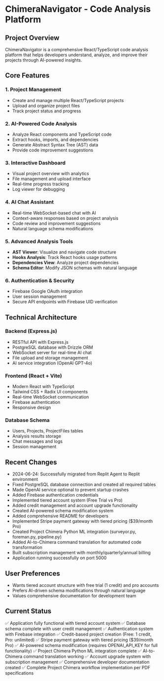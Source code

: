 # ChimeraNavigator - Code Analysis Platform

## Project Overview
ChimeraNavigator is a comprehensive React/TypeScript code analysis platform that helps developers understand, analyze, and improve their projects through AI-powered insights.

## Core Features

### 1. **Project Management**
- Create and manage multiple React/TypeScript projects
- Upload and organize project files
- Track project status and progress

### 2. **AI-Powered Code Analysis**
- Analyze React components and TypeScript code
- Extract hooks, imports, and dependencies
- Generate Abstract Syntax Tree (AST) data
- Provide code improvement suggestions

### 3. **Interactive Dashboard**
- Visual project overview with analytics
- File management and upload interface
- Real-time progress tracking
- Log viewer for debugging

### 4. **AI Chat Assistant**
- Real-time WebSocket-based chat with AI
- Context-aware responses based on project analysis
- Code review and improvement suggestions
- Natural language schema modifications

### 5. **Advanced Analysis Tools**
- **AST Viewer**: Visualize and navigate code structure
- **Hooks Analysis**: Track React hooks usage patterns
- **Dependencies View**: Analyze project dependencies
- **Schema Editor**: Modify JSON schemas with natural language

### 6. **Authentication & Security**
- Firebase Google OAuth integration
- User session management
- Secure API endpoints with Firebase UID verification

## Technical Architecture

### Backend (Express.js)
- RESTful API with Express.js
- PostgreSQL database with Drizzle ORM
- WebSocket server for real-time AI chat
- File upload and storage management
- AI service integration (OpenAI GPT-4o)

### Frontend (React + Vite)
- Modern React with TypeScript
- Tailwind CSS + Radix UI components
- Real-time WebSocket communication
- Firebase authentication
- Responsive design

### Database Schema
- Users, Projects, ProjectFiles tables
- Analysis results storage
- Chat messages and logs
- Session management

## Recent Changes
- 2024-06-24: Successfully migrated from Replit Agent to Replit environment
- Fixed PostgreSQL database connection and created all required tables
- Made OpenAI service optional to prevent startup crashes
- Added Firebase authentication credentials
- Implemented tiered account system (Free Trial vs Pro)
- Added credit management and account upgrade functionality
- Created AI-powered schema modification system
- Added comprehensive README for developers
- Implemented Stripe payment gateway with tiered pricing ($39/month Pro)
- Created Project Chimera Python ML integration (surveyor.py, foreman.py, pipeline.py)
- Added AI-to-Chimera command translation for automated code transformation
- Built subscription management with monthly/quarterly/annual billing
- Application running successfully on port 5000

## User Preferences
- Wants tiered account structure with free trial (1 credit) and pro accounts
- Prefers AI-driven schema modifications through natural language
- Values comprehensive documentation for development team

## Current Status
✅ Application fully functional with tiered account system
✅ Database schema complete with user credit management
✅ Authentication system with Firebase integration
✅ Credit-based project creation (Free: 1 credit, Pro: unlimited)
✅ Stripe payment gateway with tiered pricing ($39/month Pro)
✅ AI-powered schema modification (requires OPENAI_API_KEY for full functionality)
✅ Project Chimera Python ML integration complete
✅ AI-to-Chimera command translation working
✅ Account upgrade system with subscription management
✅ Comprehensive developer documentation created
✅ Complete Project Chimera workflow implementation per PDF specifications
